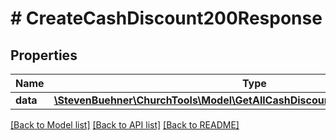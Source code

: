 # # CreateCashDiscount200Response

## Properties

Name | Type | Description | Notes
------------ | ------------- | ------------- | -------------
**data** | [**\StevenBuehner\ChurchTools\Model\GetAllCashDiscounts200ResponseDataInner**](GetAllCashDiscounts200ResponseDataInner.md) |  | [optional]

[[Back to Model list]](../../README.md#models) [[Back to API list]](../../README.md#endpoints) [[Back to README]](../../README.md)
